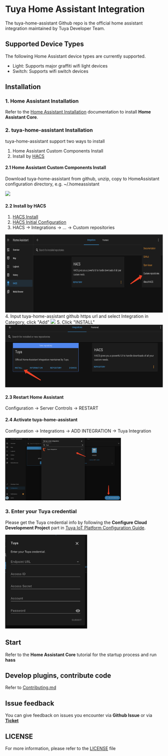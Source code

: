 # Tuya Home Assistant Integration

The tuya-home-assistant Github repo is the official home assistant integration maintained by Tuya Developer Team.

## Supported Device Types

The following Home Assistant device types are currently supported.

- Light: Supports major graffiti wifi light devices
- Switch: Supports wifi switch devices

## Installation

### 1. Home Assistant Installation
Refer to the [Home Assistant Installation](https://www.home-assistant.io/installation/) documentation to install **Home Assistant Core**.

### 2. tuya-home-assistant Installation
tuya-home-assistant support two ways to install
1. Home Assistant Custom Components Install
2. Install by [HACS](https://hacs.xyz/)

#### 2.1 Home Assistant Custom Components Install
Download tuya-home-assistant from github, unzip, copy to HomeAssistant configuration directory, e.g. ~/.homeassistant

<img src="https://images.tuyacn.com/smart/hass/hass_integrations_1.png" height="300" />

#### 2.2 Install by HACS
1. [HACS Install](https://hacs.xyz/docs/installation/installation/)
2. [HACS Initial Configuration](https://hacs.xyz/docs/configuration/basic)
3. HACS -> Integrations -> ... -> Custom repositories 
<img src="./imgs/hacs_install_custom.png" height="250" />
4. Input tuya-home-assistant github https url and select Integration in Category, click "Add"
<img src="https://images.tuyacn.com/app/hass/custom_repos.png" width="70%" />
5. Click "INSTALL"
<img src="./imgs/hacs_tuya_install.png" height="200"/>

#### 2.3 Restart Home Assistant

Configuration -> Server Controls -> RESTART

#### 2.4 Activate tuya-home-assistant

Configuration -> Integrations -> ADD INTEGRATION -> Tuya Integration

<img src="./imgs/hacs_tuya_set_up.png" height="200"/>

### 3. Enter your Tuya credential

Please get the Tuya credential info by following the **Configure Cloud Development Project** part in [Tuya IoT Platform Configuration Guide](https://github.com/tuya/tuya-android-iot-app-sdk-sample/blob/activator_tool/Tuya_IoT_Platform_Configuration_Guide.md).

<img src="./imgs/hacs_tuya_credential.png" height="300"/>

## Start
Refer to the **Home Assistant Core** tutorial for the startup process and run
**hass**

## Develop plugins, contribute code
Refer to [Contributing.md](./Contributing.md)

## Issue feedback
You can give feedback on issues you encounter via **Github Issue** or via [**Ticket**](https://service.console.tuya.com)

## LICENSE
For more information, please refer to the [LICENSE](LICENSE) file
